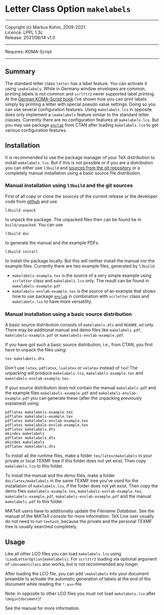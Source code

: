 # Letter Class Option `makelabels`

----------------------------------------------------------------------------

Copyright (c) Markus Kohm, 2009-2021  
Licence: LPPL 1.3c  
Release: 2021/08/14 v1.0

----------------------------------------------------------------------------

Requires: KOMA-Script

----------------------------------------------------------------------------

## Summary

The standard letter class `letter` has a label feature. You can activate it 
using `\makelabels`.  While in Germany window envelopes are common, printing
labels is not common and `scrlttr2` never supported label printing.  At the
[German KOMA-Script book](https://komascript.de/komascriptbuch) I've shown
how you can print labels simply by printing a letter with special pseudo
value settings.  Doing so you can use several configuration features.  Using
`makelabels.lco` in opposite does only implement a `\makelabels` feature
similar to the standard letter classes.  Currently there are no
configuration features at `makelabels.lco`.  But you may use package
[`envlab`](https://www.ctan.org/pkg/envlab) from CTAN after loading
`makelabels.lco` to get various configuration features.

## Installation

It is recommended to use the package manager of your TeX distribution to
install `makelabels.lco`. But if this is not possible or if you are a
distribution you can either use `l3build` and [sources from the git
repository](https://github.com/komascript/makelabels) or a completely manual
installation using a basic source file distribution.

### Manual installation using `l3build` and the git sources

First of all copy or clone the sources of the current release or the developer
code from [github](https://github.com/komascript/makelabels) and use

    l3build unpack

to unpack the package. The unpacked files then can be found be in
`build/unpacked`. You can use

    l3build doc

to generate the manual and the example PDFs.

    l3build install

to install the package locally. But this will neither install the manual
nor the example files. Currently there are two example files, generated by
`l3build`:

 - `makelabels-example.tex` is the source of a very simple example using
   `scrletter` class and `makelabels.lco` only. The result can be found in
   `makelabels-example.pdf`
 - `makelabels-envlab-example.tex` is the source of an example that shows
   how to use package [`envlab`](https://www.ctan.org/pkg/envlab) in
   combination with `scrletter` class and `makelabels.lco` to have more
   versatility.
   
### Manual installation using a basic source distribution

A basic source distribution consists of `makelabels.dtx` and `README.md`
only. There may be additional manual and demo files like `makelabels.pdf`,
`makelabels-example.pdf` or `makelabels-envlab-example.pdf`.

If you have got such a basic source distribution, i.e., from CTAN,
you first have to unpack the files using:

    tex makelabels.dtx

Don't use `latex`, `pdflatex`, `lualatex` or `xelatex` instead of `tex`!
The unpacking will produce `makelabels.lco`, `makelabels-example.tex` and
`makelabels-envlab-example.tex`.

If your source distribution does not contain the manual `makelabels.pdf` and
the example files `makelabals-example.pdf` and `makelabels-envlab-example.pdf`
you can generate these (after the unpacking previously explained) using:

	pdflatex makelabels-example.tex
	pdflatex makelabels-example.tex
	pdflatex makelabels-envlab-example.tex
	pdflatex makelabale-envlab-example.tex
	pdflatex makelabels.dtx
	mkindex makelabels
	pdflatex makelabels.dtx
	mkindex makelabels
	pdflatex makelabels.dtx

To install all the runtime files, make a folder `tex/latex/makelabels` in your
private or local TEXMF tree if this folder does not yet exist. Then copy
`makelabels.lco` to this folder.

To install the manual and the demo files, make a folder `doc/latex/makelabels`
in the same TEXMF tree you've used for the installation of
`makelabels.lco`, if the folder does not yet exist. Then copy the demo files
`makelabels-example.tex`, `makelabels-envlab-example.tex`,
`makelabels-example.pdf`, `makelabels-envlab-example.pdf` and the manual
`makelabels.pdf` to this folder.

MiKTeX users have to additionally update the *Filename Database*. See the
manual of the *MiKTeX console* for more information. TeX Live user usually do
not need to run `texhash`, because the private and the personal TEXMF tree is
usually searched completely.

## Usage

Like all other LCO files you can load `makelabels.lco` using
`\LoadLetterOption{makelabels}`. For `scrlttr2` loading via optional
argument of `\documentclass` also works, but is not recommended any longer.

After loading the LCO file, you can add `\makelabels` into your document
preamble to activate the automatic generation of labels at the end of the
document while reading the `*.aux`-file.

Note: In opposite to other LCO files you must not load `makelabels.lco`
after `\begin{document}`!

See the manual for more information.
